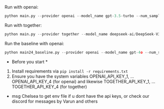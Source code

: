 Run with openai:

```python
python main.py --provider openai --model_name gpt-3.5-turbo --num_samples 200 &> output_gpt35turbo.resultlog
```

Run with together:

```python
python main.py --provider together --model_name deepseek-ai/DeepSeek-V3 --num_samples 200 &> output_together_deepseek_v3.resultlog
```

Run the baseline with openai:
```python
python main24_baseline.py --provider openai --model_name gpt-4o --num_samples 5
```


* Before you start *

1. Install requirements via ```pip install -r requirements.txt```
2. Ensure you have the system variables OPENAI_API_KEY_1, ... OPENAI_API_KEY_4 (for openai) and likewise TOGETHER_API_KEY_1, ... TOGETHER_API_KEY_4 (for together)



- msg Chelsea to get env file if u dont have the api keys, or check our discord for messages by Varun and others

